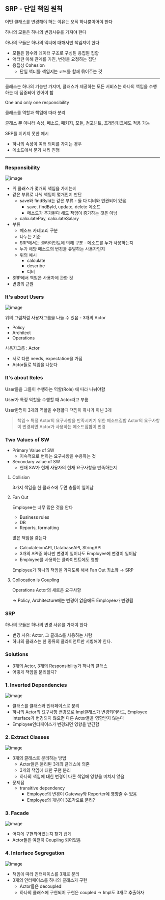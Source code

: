 ## SRP - 단일 책임 원칙


어떤 클래스를 변경해야 하는 이유는 오직 하나뿐이어야 한다

하나의 모듈은 하나의 변경사유를 가져야 한다

하나의 모듈은 하나의 액터에 대해서만 책임져야 한다

- 모듈은 함수와 데이터 구조로 구성된 응집된 집합
- 액터란 이해 관계를 가진, 변경을 요청하는 집단
- 응집성 Cohesion
    - 단일 액터를 책임지는 코드를 함께 묶어주는 것

-----

클래스는 하나의 기능만 가지며, 클래스가 제공하는 모든 서비스는 하나의 책임을 수행하는 데 집중되어 있어야 함

One and only one responsibility

클래스를 역할과 책임에 따라 분리

클래스 뿐 아니라 속성, 메소드, 패키지, 모듈, 컴포넌트, 프레임워크에도 적용 가능

SRP를 지키지 못한 예시

- 하나의 속성이 여러 의미를 가지는 경우
- 메소드에서 분기 처리 진행

---

### Responsibility

![image](https://user-images.githubusercontent.com/24310798/124345658-3fef3f80-dc15-11eb-8b36-f371036b5f92.png)

- 위 클래스가 몇개의 책임을 가지는지
- 같은 부류로 나눠 책임이 몇개인지 판단
    - save와 findById는 같은 부류 - 둘 다 디비와 연관되어 있음
        - save, findById, update, delete 메소드
        - 메소드가 추가된다 해도 책임이 증가하는 것은 아님
    - calculatePay, calculateSalary
- 부류
    - 메소드 카테고리 구분
    - 나누는 기준
    - SRP에서는 클라이언트에 의해 구분 - 메소드를 누가 사용하는지
    - 누가 해당 메소드의 변경을 유발하는 사용자인지
    - 위의 예시
        - calculate
        - describe
        - 디비
- SRP에서 책임은 사용자에 관한 것
- 변경의 근원

### It's about Users

![image](https://user-images.githubusercontent.com/24310798/124345721-8775cb80-dc15-11eb-94f5-d6e283877560.png)

위의 그림처럼 사용자그룹을 나눌 수 있음 - 3개의 Actor

- Policy
- Architect
- Operations

사용자그룹 : Actor

- 서로 다른 needs, expectation을 가짐
- Actor들로 책임을 나눈다

### It's about Roles

User들을 그들이 수행하는 역할(Role) 에 따라 나눠야함

User가 특정 역할을 수행할 때 Actor라고 부름

User한명이 3개의 역할을 수행할때 책임이 하나가 아닌 3개

> 책임→ 특정 Actor의 요구사항을 만족시키기 위한 메소드집합
Actor의 요구사항이 변경되면 Actor가 사용하는 메소드집합이 변경

### Two Values of SW

- Primary Value of SW
    - 지속적으로 변하는 요구사항을 수용하는 것
- Secondary value of SW
    - 현재 SW가 현재 사용자의 현재 요구사항을 만족하는지

1. Collision

    3가지 책임을 한 클래스에 두면 충돌이 일어남

2. Fan Out

    Employee는 너무 많은 것을 안다

    - Business rules
    - DB
    - Reports, formatting

    많은 책임을 갖는다

    - CalculateionAPI, DatabaseAPI, StringAPI
    - 3개의 API중 하나만 변경이 일어나도 Employee에 변경이 일어남
    - Employee를 사용하는 클라이언트에도 영향

    Employee가 하나의 책임을 가지도록 해서 Fan Out 최소화 → SRP

3. Collocation is Coupling

    Operations Actor의 새로운 요구사항 

    → Policy, Architecture에는 변경이 없음에도 Employee가 변경됨

### SRP

하나의 모듈은 하나의 변경 사유를 가져야 한다

- 변경 사유: Actor, 그 클래스를 사용하는 사람
- 하나의 클래스는 한 종류의 클라이언트만 서빙해야 한다.

### Solutions

- 3개의 Actor, 3개의 Responsibility가 하나의 클래스
- 어떻게 책임을 분리할지?

### 1.  Inverted Dependencies

![image](https://user-images.githubusercontent.com/24310798/124345756-affdc580-dc15-11eb-875a-6e8a6cc9bf63.png)

- 클래스를 클래스와 인터페이스로 분리
- 하나의 Actor의 요구사항 변경으로 Impl클래스가 변경되더라도, Employee Interface가 변경되지 않으면 다른 Actor들을 영향받지 않는다
- Employee인터페이스가 변경되면 영향을 받긴함

### 2. Extract Classes

![image](https://user-images.githubusercontent.com/24310798/124345776-d0c61b00-dc15-11eb-8644-0f999dae9bf2.png)

- 3개의 클래스로 분리하는 방법
    - Actor들은 불리된 3개의 클래스에 의존
    - 3개의 책임에 대한 구현 분리
    - 하나의 책임에 대한 변경이 다른 책임에 영향을 미치지 않음
- 문제점
    - transitive dependency
        - Employee의 변경이 Gateway와 Reporter에 영향줄 수 있음
        - Employee의 개념이 3조각으로 분리?

### 3. Facade

![image](https://user-images.githubusercontent.com/24310798/124345798-f6532480-dc15-11eb-81b7-8439da60fe39.png)

- 어디에 구현되어있는지 찾기 쉽게
- Actor들은 여전히 Coupling 되어있음

### 4. Interface Segregation

![image](https://user-images.githubusercontent.com/24310798/124345808-0b2fb800-dc16-11eb-9967-d800595de695.png)

- 책임에 따라 인터페이스를 3개로 분리
- 3개의 인터페이스를 하나의 클래스가 구현
    - Actor들은 decoupled
    - 하나의 클래스에 구현되어 구현은 coupled → Impl도 3개로 추출하자
